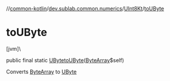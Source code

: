 //[common-kotlin](../../../index.md)/[dev.sublab.common.numerics](../index.md)/[UInt8Kt](index.md)/[toUByte](to-u-byte.md)

# toUByte

[jvm]\

public final static [UByte](https://kotlinlang.org/api/latest/jvm/stdlib/kotlin/-u-byte/index.html)[toUByte](to-u-byte.md)([ByteArray](https://kotlinlang.org/api/latest/jvm/stdlib/kotlin/-byte-array/index.html)$self)

Converts [ByteArray](https://kotlinlang.org/api/latest/jvm/stdlib/kotlin/-byte-array/index.html) to [UByte](https://kotlinlang.org/api/latest/jvm/stdlib/kotlin/-u-byte/index.html)
